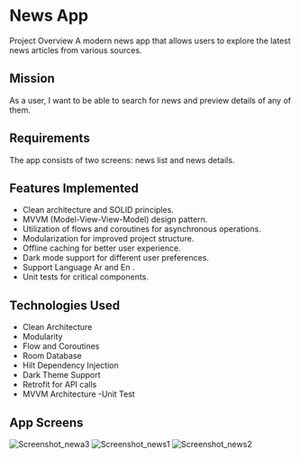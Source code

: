# News App
Project Overview
A modern news app that allows users to explore the latest news articles from various sources.
## Mission

As a user, I want to be able to search for news and preview details of any of them.
## Requirements

The app consists of two screens: news list and news details.
## Features Implemented

- Clean architecture and SOLID principles.
- MVVM (Model-View-View-Model) design pattern.
- Utilization of flows and coroutines for asynchronous operations.
- Modularization for improved project structure.
- Offline caching for better user experience.
- Dark mode support for different user preferences.
- Support Language Ar and En .
- Unit tests for critical components.

## Technologies Used
- Clean Architecture
- Modularity
- Flow and Coroutines
- Room Database
- Hilt Dependency Injection
- Dark Theme Support
- Retrofit for API calls
- MVVM Architecture
-Unit Test
## App Screens
![Screenshot_newa3](https://github.com/IZLAm90/NewsApp/assets/34184239/ad23bb7a-b43d-4c1e-b179-9052db3a5b06)
![Screenshot_news1](https://github.com/IZLAm90/NewsApp/assets/34184239/3bc54ca1-46ec-4c60-a952-6bef7799ca11)
![Screenshot_news2](https://github.com/IZLAm90/NewsApp/assets/34184239/ef7cb7a7-373a-4ea3-976c-abc4ada6a436)
